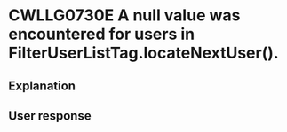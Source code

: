 # CWLLG0730E A null value was encountered for users in FilterUserListTag.locateNextUser().

## Explanation

## User response